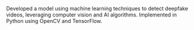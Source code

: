 Developed a model using machine learning techniques to detect deepfake videos, leveraging 
computer vision and AI algorithms. Implemented in Python using OpenCV and TensorFlow. 
